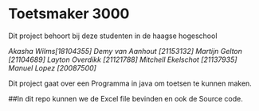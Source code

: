 # Toetsmaker 3000

Dit project behoort bij deze studenten in de haagse hogeschool

*Akasha Wilms[18104355]
Demy van Aanhout [21153132] 
Martijn Gelton [21104689] 
Layton Overdikk [21121788] 
Mitchell Ekelschot [21137935]
Manuel Lopez [20087500]*

Dit project gaat over een Programma in java om toetsen te kunnen maken.

##In dit repo kunnen we de Excel file bevinden en ook de Source code.
